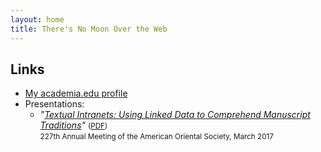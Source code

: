 ```yaml
---
layout: home
title: There's No Moon Over the Web
---
```


## Links

* [My academia.edu profile](http://ubc.academia.edu/tbelle)
* Presentations:
  * *"[Textual Intranets: Using Linked Data to Comprehend Manuscript Traditions](aos2017-slides/)"* <small>([PDF](aos2017-slides.pdf))</small><br>
    <small>227th Annual Meeting of the American Oriental Society, March 2017</small>

